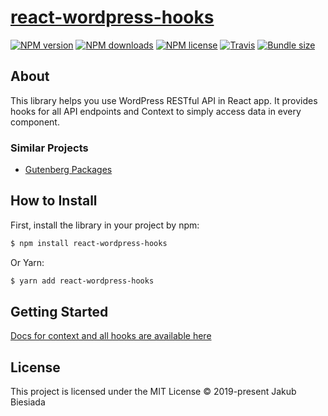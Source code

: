 # [react-wordpress-hooks](https://github.com/cool-hooks/react-wordpress-hooks)

[![NPM version](http://img.shields.io/npm/v/react-wordpress-hooks?style=flat-square)](https://www.npmjs.com/package/react-wordpress-hooks)
[![NPM downloads](http://img.shields.io/npm/dm/react-wordpress-hooks?style=flat-square)](https://www.npmjs.com/package/react-wordpress-hooks)
[![NPM license](https://img.shields.io/npm/l/react-wordpress-hooks?style=flat-square)](https://www.npmjs.com/package/react-wordpress-hooks)
[![Travis](https://img.shields.io/travis/cool-hooks/react-wordpress-hooks/master?style=flat-square)](https://travis-ci.org/cool-hooks/react-wordpress-hooks)
[![Bundle size](https://img.shields.io/bundlephobia/min/react-wordpress-hooks?style=flat-square)](https://bundlephobia.com/result?p=react-wordpress-hooks)

## About

This library helps you use WordPress RESTful API in React app. It provides hooks for all API endpoints and Context to simply access data in every component.

### Similar Projects

- [Gutenberg Packages](https://github.com/WordPress/gutenberg/tree/master/packages/)

## How to Install

First, install the library in your project by npm:

```sh
$ npm install react-wordpress-hooks
```

Or Yarn:

```sh
$ yarn add react-wordpress-hooks
```

## Getting Started

[Docs for context and all hooks are available here](https://cool-hooks.github.io/react-wordpress-hooks/)

## License

This project is licensed under the MIT License © 2019-present Jakub Biesiada
